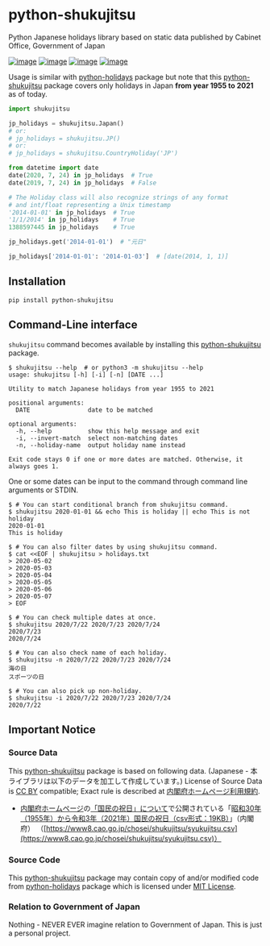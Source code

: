 # python-shukujitsu
Python Japanese holidays library based on static data published by Cabinet Office, Government of Japan

[![image](https://img.shields.io/pypi/l/python-shukujitsu.svg)](https://pypi.org/project/python-shukujitsu/)
[![image](https://img.shields.io/pypi/dm/python-shukujitsu.svg)](https://pypi.org/project/python-shukujitsu/)
[![image](https://img.shields.io/pypi/v/python-shukujitsu.svg)](https://pypi.org/project/python-shukujitsu/)
[![image](https://img.shields.io/pypi/pyversions/python-shukujitsu.svg)](https://pypi.org/project/python-shukujitsu/)

Usage is similar with [python-holidays](https://github.com/dr-prodigy/python-holidays) package but note that this [python-shukujitsu](https://github.com/sakurai-youhei/python-shukujitsu) package covers only holidays in Japan **from year 1955 to 2021** as of today.

```python
import shukujitsu

jp_holidays = shukujitsu.Japan()
# or:
# jp_holidays = shukujitsu.JP()
# or:
# jp_holidays = shukujitsu.CountryHoliday('JP')

from datetime import date
date(2020, 7, 24) in jp_holidays  # True
date(2019, 7, 24) in jp_holidays  # False

# The Holiday class will also recognize strings of any format
# and int/float representing a Unix timestamp
'2014-01-01' in jp_holidays  # True
'1/1/2014' in jp_holidays    # True
1388597445 in jp_holidays    # True

jp_holidays.get('2014-01-01')  # "元日"

jp_holidays['2014-01-01': '2014-01-03']  # [date(2014, 1, 1)]
```

## Installation

```
pip install python-shukujitsu
```

## Command-Line interface

`shukujitsu` command becomes available by installing this [python-shukujitsu](https://github.com/sakurai-youhei/python-shukujitsu) package.

```console
$ shukujitsu --help  # or python3 -m shukujitsu --help
usage: shukujitsu [-h] [-i] [-n] [DATE ...]

Utility to match Japanese holidays from year 1955 to 2021

positional arguments:
  DATE                date to be matched

optional arguments:
  -h, --help          show this help message and exit
  -i, --invert-match  select non-matching dates
  -n, --holiday-name  output holiday name instead

Exit code stays 0 if one or more dates are matched. Otherwise, it always goes 1.
```

One or some dates can be input to the command through command line arguments or STDIN.

```console
$ # You can start conditional branch from shukujitsu command.
$ shukujitsu 2020-01-01 && echo This is holiday || echo This is not holiday
2020-01-01
This is holiday

$ # You can also filter dates by using shukujitsu command.
$ cat <<EOF | shukujitsu > holidays.txt
> 2020-05-02
> 2020-05-03
> 2020-05-04
> 2020-05-05
> 2020-05-06
> 2020-05-07
> EOF

$ # You can check multiple dates at once.
$ shukujitsu 2020/7/22 2020/7/23 2020/7/24
2020/7/23
2020/7/24

$ # You can also check name of each holiday.
$ shukujitsu -n 2020/7/22 2020/7/23 2020/7/24
海の日
スポーツの日

$ # You can also pick up non-holiday.
$ shukujitsu -i 2020/7/22 2020/7/23 2020/7/24
2020/7/22
```

## Important Notice

### Source Data

This [python-shukujitsu](https://github.com/sakurai-youhei/python-shukujitsu) package is based on following data. (Japanese - 本ライブラリは以下のデータを加工して作成しています。) License of Source Data is [CC BY](https://creativecommons.org/licenses/by/4.0/legalcode.ja) compatible; Exact rule is described at [内閣府ホームページ利用規約](https://www.cao.go.jp/notice/rule.html).

- [内閣府ホームページ](https://www.cao.go.jp/)の[「国民の祝日」について](https://www8.cao.go.jp/chosei/shukujitsu/gaiyou.html)で公開されている「[昭和30年（1955年）から令和3年（2021年）国民の祝日（csv形式：19KB）](https://www8.cao.go.jp/chosei/shukujitsu/syukujitsu.csv)」（内閣府） （[https://www8.cao.go.jp/chosei/shukujitsu/syukujitsu.csv](https://www8.cao.go.jp/chosei/shukujitsu/syukujitsu.csv)）

### Source Code

This [python-shukujitsu](https://github.com/sakurai-youhei/python-shukujitsu) package may contain copy of and/or modified code from [python-holidays](https://github.com/dr-prodigy/python-holidays) package which is licensed under [MIT License](https://github.com/dr-prodigy/python-holidays/blob/master/LICENSE).

### Relation to Government of Japan

Nothing - NEVER EVER imagine relation to Government of Japan. This is just a personal project.
